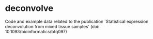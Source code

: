 # deconvolve

Code and example data related to the publication `Statistical expression deconvolution from mixed tissue samples' (doi: 10.1093/bioinformatics/btq097)
